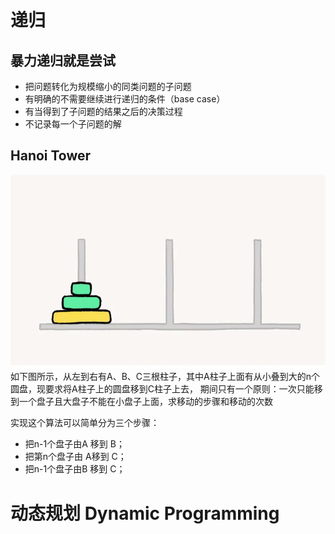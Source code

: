 # 递归
## 暴力递归就是尝试
- 把问题转化为规模缩小的同类问题的子问题
- 有明确的不需要继续进行递归的条件（base case）
- 有当得到了子问题的结果之后的决策过程
- 不记录每一个子问题的解

## Hanoi Tower

![](./../../resources/image/algoruthm/hanoi_tower.gif)
如下图所示，从左到右有A、B、C三根柱子，其中A柱子上面有从小叠到大的n个圆盘，现要求将A柱子上的圆盘移到C柱子上去， 期间只有一个原则：一次只能移到一个盘子且大盘子不能在小盘子上面，求移动的步骤和移动的次数

实现这个算法可以简单分为三个步骤：

- 把n-1个盘子由A 移到 B；
- 把第n个盘子由 A移到 C；
- 把n-1个盘子由B 移到 C；

# 动态规划 Dynamic Programming
